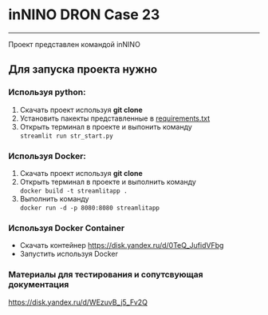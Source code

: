 # inNINO DRON Case 23
<hr>
Проект представлен командой inNINO <br>

## Для запуска проекта нужно
### Используя python:
1. Скачать проект используя <b>git clone</b>
2. Установить пакекты представленные в [requirements.txt](requirements.txt)
3. Открыть терминал в проекте и выпонить команду <br>```streamlit run str_start.py```

### Используя Docker:
1. Скачать проект используя <b>git clone</b>
2. Открыть терминал в проекте и выполнить команду <br> ```docker build -t streamlitapp .```
3. Выполнить команду <br> ```docker run -d -p 8080:8080 streamlitapp```

### Используя Docker Container 
* Скачать контейнер https://disk.yandex.ru/d/0TeQ_JufidVFbg
* Запустить используя Docker

### Материалы для тестирования и сопутсвующая документация
https://disk.yandex.ru/d/WEzuvB_j5_Fv2Q